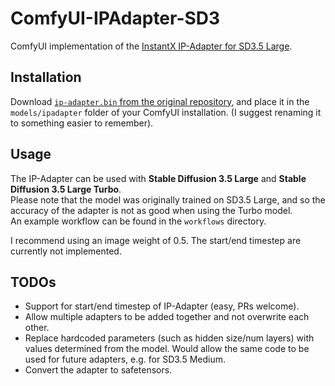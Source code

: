 # ComfyUI-IPAdapter-SD3

ComfyUI implementation of the [InstantX IP-Adapter for SD3.5 Large](https://huggingface.co/InstantX/SD3.5-Large-IP-Adapter).

## Installation

Download [`ip-adapter.bin` from the original repository](https://huggingface.co/InstantX/SD3.5-Large-IP-Adapter/blob/main/ip-adapter.bin), and place it in the `models/ipadapter` folder of your ComfyUI installation. (I suggest renaming it to something easier to remember).

## Usage
The IP-Adapter can be used with **Stable Diffusion 3.5 Large** and **Stable Diffusion 3.5 Large Turbo**.  
Please note that the model was originally trained on SD3.5 Large, and so the accuracy of the adapter is not as good when using the Turbo model.  
An example workflow can be found in the `workflows` directory.

I recommend using an image weight of 0.5. The start/end timestep are currently not implemented.

## TODOs
- Support for start/end timestep of IP-Adapter (easy, PRs welcome).
- Allow multiple adapters to be added together and not overwrite each other.
- Replace hardcoded parameters (such as hidden size/num layers) with values determined from the model. Would allow the same code to be used for future adapters, e.g. for SD3.5 Medium.
- Convert the adapter to safetensors.
